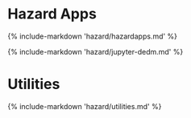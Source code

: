 # Hazard Apps

{% include-markdown 'hazard/hazardapps.md' %}

{% include-markdown 'hazard/jupyter-dedm.md' %}

# Utilities

{% include-markdown 'hazard/utilities.md' %}


